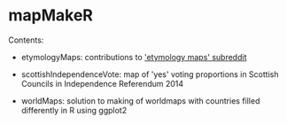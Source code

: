 mapMakeR
========

Contents:

* etymologyMaps: contributions to ['etymology maps' subreddit](http://www.reddit.com/r/etymologymaps/)

* scottishIndependenceVote: map of 'yes' voting proportions in Scottish Councils in Independence Referendum 2014

* worldMaps: solution to making of worldmaps with countries filled differently in R using ggplot2
